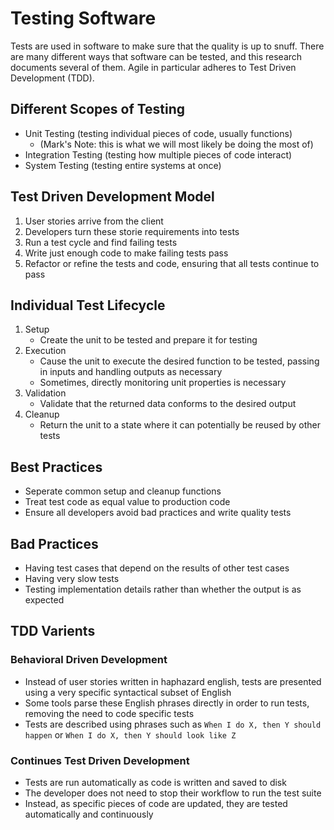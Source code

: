 Testing Software
================

Tests are used in software to make sure that the quality is up to snuff.  There are many different ways that software can be tested, and this research documents several of them.  Agile in particular adheres to Test Driven Development (TDD).

## Different Scopes of Testing
* Unit Testing (testing individual pieces of code, usually functions)
   * (Mark's Note: this is what we will most likely be doing the most of)
* Integration Testing (testing how multiple pieces of code interact)
* System Testing (testing entire systems at once)

## Test Driven Development Model
1. User stories arrive from the client
2. Developers turn these storie requirements into tests
3. Run a test cycle and find failing tests
4. Write just enough code to make failing tests pass
5. Refactor or refine the tests and code, ensuring that all tests continue to pass

## Individual Test Lifecycle
1. Setup
    * Create the unit to be tested and prepare it for testing
2. Execution
    * Cause the unit to execute the desired function to be tested, passing in inputs and handling outputs as necessary
    * Sometimes, directly monitoring unit properties is necessary
3. Validation
    * Validate that the returned data conforms to the desired output
4. Cleanup
    * Return the unit to a state where it can potentially be reused by other tests

## Best Practices
* Seperate common setup and cleanup functions
* Treat test code as equal value to production code
* Ensure all developers avoid bad practices and write quality tests

## Bad Practices
* Having test cases that depend on the results of other test cases
* Having very slow tests
* Testing implementation details rather than whether the output is as expected

## TDD Varients

### Behavioral Driven Development
* Instead of user stories written in haphazard english, tests are presented using a very specific syntactical subset of English
* Some tools parse these English phrases directly in order to run tests, removing the need to code specific tests
* Tests are described using phrases such as `When I do X, then Y should happen` or `When I do X, then Y should look like Z`

### Continues Test Driven Development
* Tests are run automatically as code is written and saved to disk
* The developer does not need to stop their workflow to run the test suite
* Instead, as specific pieces of code are updated, they are tested automatically and continuously


